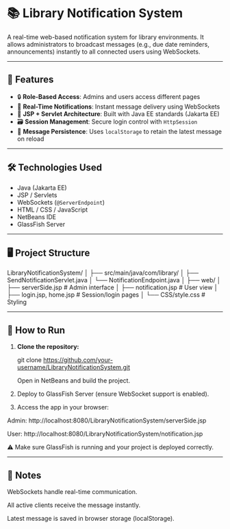 # 📚 Library Notification System

A real-time web-based notification system for library environments. It allows administrators to broadcast messages (e.g., due date reminders, announcements) instantly to all connected users using WebSockets.

---

## 🚀 Features

- 🔒 **Role-Based Access**: Admins and users access different pages
- 💬 **Real-Time Notifications**: Instant message delivery using WebSockets
- 🧩 **JSP + Servlet Architecture**: Built with Java EE standards (Jakarta EE)
- 🗃 **Session Management**: Secure login control with `HttpSession`
- 💾 **Message Persistence**: Uses `localStorage` to retain the latest message on reload

---

## 🛠️ Technologies Used

- Java (Jakarta EE)
- JSP / Servlets
- WebSockets (`@ServerEndpoint`)
- HTML / CSS / JavaScript
- NetBeans IDE
- GlassFish Server

---

## 🖥️ Project Structure

LibraryNotificationSystem/
│
├── src/main/java/com/library/
│ ├── SendNotificationServlet.java
│ └── NotificationEndpoint.java
│
├── web/
│ ├── serverSide.jsp # Admin interface
│ ├── notification.jsp # User view
│ ├── login.jsp, home.jsp # Session/login pages
│ └── CSS/style.css # Styling

---

## 🧪 How to Run

1. **Clone the repository:**

   git clone https://github.com/your-username/LibraryNotificationSystem.git

   Open in NetBeans and build the project.

2. Deploy to GlassFish Server (ensure WebSocket support is enabled).

3. Access the app in your browser:

  Admin: http://localhost:8080/LibraryNotificationSystem/serverSide.jsp

  User: http://localhost:8080/LibraryNotificationSystem/notification.jsp

⚠️ Make sure GlassFish is running and your project is deployed correctly.

---

## 📌 Notes
WebSockets handle real-time communication.

All active clients receive the message instantly.

Latest message is saved in browser storage (localStorage).
